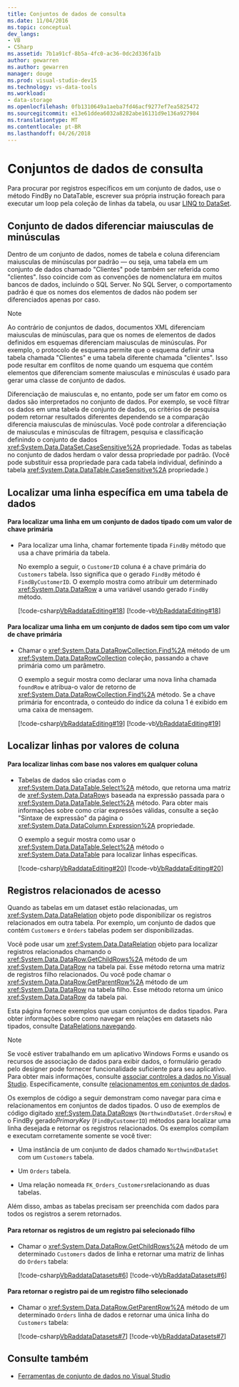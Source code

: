```yaml
---
title: Conjuntos de dados de consulta
ms.date: 11/04/2016
ms.topic: conceptual
dev_langs:
- VB
- CSharp
ms.assetid: 7b1a91cf-8b5a-4fc0-ac36-0dc2d336fa1b
author: gewarren
ms.author: gewarren
manager: douge
ms.prod: visual-studio-dev15
ms.technology: vs-data-tools
ms.workload:
- data-storage
ms.openlocfilehash: 0fb1310649a1aeba7fd46acf9277ef7ea5825472
ms.sourcegitcommit: e13e61ddea6032a8282abe16131d9e136a927984
ms.translationtype: MT
ms.contentlocale: pt-BR
ms.lasthandoff: 04/26/2018
---
```

# <a name="query-datasets"></a>Conjuntos de dados de consulta
Para procurar por registros específicos em um conjunto de dados, use o método FindBy no DataTable, escrever sua própria instrução foreach para executar um loop pela coleção de linhas da tabela, ou usar [LINQ to DataSet](/dotnet/framework/data/adonet/linq-to-dataset).

## <a name="dataset-case-sensitivity"></a>Conjunto de dados diferenciar maiusculas de minúsculas
Dentro de um conjunto de dados, nomes de tabela e coluna diferenciam maiusculas de minúsculas por padrão — ou seja, uma tabela em um conjunto de dados chamado "Clientes" pode também ser referida como "clientes". Isso coincide com as convenções de nomenclatura em muitos bancos de dados, incluindo o SQL Server. No SQL Server, o comportamento padrão é que os nomes dos elementos de dados não podem ser diferenciados apenas por caso.

> [!NOTE]
>  Ao contrário de conjuntos de dados, documentos XML diferenciam maiusculas de minúsculas, para que os nomes de elementos de dados definidos em esquemas diferenciam maiusculas de minúsculas. Por exemplo, o protocolo de esquema permite que o esquema definir uma tabela chamada "Clientes" e uma tabela diferente chamada "clientes". Isso pode resultar em conflitos de nome quando um esquema que contém elementos que diferenciam somente maiusculas e minúsculas é usado para gerar uma classe de conjunto de dados.

Diferenciação de maiusculas e, no entanto, pode ser um fator em como os dados são interpretados no conjunto de dados. Por exemplo, se você filtrar os dados em uma tabela de conjunto de dados, os critérios de pesquisa podem retornar resultados diferentes dependendo se a comparação diferencia maiusculas de minúsculas. Você pode controlar a diferenciação de maiusculas e minúsculas de filtragem, pesquisa e classificação definindo o conjunto de dados <xref:System.Data.DataSet.CaseSensitive%2A> propriedade. Todas as tabelas no conjunto de dados herdam o valor dessa propriedade por padrão. (Você pode substituir essa propriedade para cada tabela individual, definindo a tabela <xref:System.Data.DataTable.CaseSensitive%2A> propriedade.)

## <a name="locate-a-specific-row-in-a-data-table"></a>Localizar uma linha específica em uma tabela de dados

#### <a name="to-find-a-row-in-a-typed-dataset-with-a-primary-key-value"></a>Para localizar uma linha em um conjunto de dados tipado com um valor de chave primária

-   Para localizar uma linha, chamar fortemente tipada `FindBy` método que usa a chave primária da tabela.

     No exemplo a seguir, o `CustomerID` coluna é a chave primária do `Customers` tabela. Isso significa que o gerado `FindBy` método é `FindByCustomerID`. O exemplo mostra como atribuir um determinado <xref:System.Data.DataRow> a uma variável usando gerado `FindBy` método.

     [!code-csharp[VbRaddataEditing#18](../data-tools/codesnippet/CSharp/query-datasets_1.cs)]
     [!code-vb[VbRaddataEditing#18](../data-tools/codesnippet/VisualBasic/query-datasets_1.vb)]

#### <a name="to-find-a-row-in-an-untyped-dataset-with-a-primary-key-value"></a>Para localizar uma linha em um conjunto de dados sem tipo com um valor de chave primária

-   Chamar o <xref:System.Data.DataRowCollection.Find%2A> método de um <xref:System.Data.DataRowCollection> coleção, passando a chave primária como um parâmetro.

     O exemplo a seguir mostra como declarar uma nova linha chamada `foundRow` e atribua-o valor de retorno de <xref:System.Data.DataRowCollection.Find%2A> método. Se a chave primária for encontrada, o conteúdo do índice da coluna 1 é exibido em uma caixa de mensagem.

     [!code-csharp[VbRaddataEditing#19](../data-tools/codesnippet/CSharp/query-datasets_2.cs)]
     [!code-vb[VbRaddataEditing#19](../data-tools/codesnippet/VisualBasic/query-datasets_2.vb)]

## <a name="find-rows-by-column-values"></a>Localizar linhas por valores de coluna

#### <a name="to-find-rows-based-on-the-values-in-any-column"></a>Para localizar linhas com base nos valores em qualquer coluna

-   Tabelas de dados são criadas com o <xref:System.Data.DataTable.Select%2A> método, que retorna uma matriz de <xref:System.Data.DataRow>s baseada na expressão passada para o <xref:System.Data.DataTable.Select%2A> método. Para obter mais informações sobre como criar expressões válidas, consulte a seção "Sintaxe de expressão" da página o <xref:System.Data.DataColumn.Expression%2A> propriedade.

     O exemplo a seguir mostra como usar o <xref:System.Data.DataTable.Select%2A> método o <xref:System.Data.DataTable> para localizar linhas específicas.

     [!code-csharp[VbRaddataEditing#20](../data-tools/codesnippet/CSharp/query-datasets_3.cs)]
     [!code-vb[VbRaddataEditing#20](../data-tools/codesnippet/VisualBasic/query-datasets_3.vb)]

## <a name="access-related-records"></a>Registros relacionados de acesso
Quando as tabelas em um dataset estão relacionadas, um <xref:System.Data.DataRelation> objeto pode disponibilizar os registros relacionados em outra tabela. Por exemplo, um conjunto de dados que contém `Customers` e `Orders` tabelas podem ser disponibilizadas.

Você pode usar um <xref:System.Data.DataRelation> objeto para localizar registros relacionados chamando o <xref:System.Data.DataRow.GetChildRows%2A> método de um <xref:System.Data.DataRow> na tabela pai. Esse método retorna uma matriz de registros filho relacionados. Ou você pode chamar o <xref:System.Data.DataRow.GetParentRow%2A> método de um <xref:System.Data.DataRow> na tabela filho. Esse método retorna um único <xref:System.Data.DataRow> da tabela pai.

Esta página fornece exemplos que usam conjuntos de dados tipados. Para obter informações sobre como navegar em relações em datasets não tipados, consulte [DataRelations navegando](/dotnet/framework/data/adonet/dataset-datatable-dataview/navigating-datarelations).

> [!NOTE]
>  Se você estiver trabalhando em um aplicativo Windows Forms e usando os recursos de associação de dados para exibir dados, o formulário gerado pelo designer pode fornecer funcionalidade suficiente para seu aplicativo. Para obter mais informações, consulte [associar controles a dados no Visual Studio](../data-tools/bind-controls-to-data-in-visual-studio.md). Especificamente, consulte [relacionamentos em conjuntos de dados](relationships-in-datasets.md).

Os exemplos de código a seguir demonstram como navegar para cima e relacionamentos em conjuntos de dados tipados. O uso de exemplos de código digitado <xref:System.Data.DataRow>s (`NorthwindDataSet.OrdersRow`) e o FindBy gerado*PrimaryKey* (`FindByCustomerID`) métodos para localizar uma linha desejada e retornar os registros relacionados. Os exemplos compilam e executam corretamente somente se você tiver:

-   Uma instância de um conjunto de dados chamado `NorthwindDataSet` com um `Customers` tabela.

-   Um `Orders` tabela.

-   Uma relação nomeada `FK_Orders_Customers`relacionando as duas tabelas.

Além disso, ambas as tabelas precisam ser preenchida com dados para todos os registros a serem retornados.

#### <a name="to-return-the-child-records-of-a-selected-parent-record"></a>Para retornar os registros de um registro pai selecionado filho

-   Chamar o <xref:System.Data.DataRow.GetChildRows%2A> método de um determinado `Customers` dados de linha e retornar uma matriz de linhas do `Orders` tabela:

     [!code-csharp[VbRaddataDatasets#6](../data-tools/codesnippet/CSharp/query-datasets_4.cs)]
     [!code-vb[VbRaddataDatasets#6](../data-tools/codesnippet/VisualBasic/query-datasets_4.vb)]

#### <a name="to-return-the-parent-record-of-a-selected-child-record"></a>Para retornar o registro pai de um registro filho selecionado

-   Chamar o <xref:System.Data.DataRow.GetParentRow%2A> método de um determinado `Orders` linha de dados e retornar uma única linha do `Customers` tabela:

     [!code-csharp[VbRaddataDatasets#7](../data-tools/codesnippet/CSharp/query-datasets_5.cs)]
     [!code-vb[VbRaddataDatasets#7](../data-tools/codesnippet/VisualBasic/query-datasets_5.vb)]

## <a name="see-also"></a>Consulte também

- [Ferramentas de conjunto de dados no Visual Studio](../data-tools/dataset-tools-in-visual-studio.md)